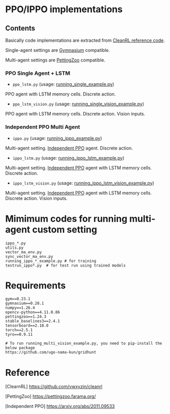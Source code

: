 # PPO/IPPO implementations

## Contents
Basically code implementations are extracted from [CleanRL reference code](https://github.com/vwxyzjn/cleanrl/blob/master/cleanrl/ppo_atari.py).

Single-agent settings are [Gymnasium](https://gymnasium.farama.org/) compatible.

Multi-agent settings are [PettingZoo](https://pettingzoo.farama.org/) compatible.

### PPO Single Agent + LSTM

- `ppo_lstm.py` (usage: [running_single_example.py](running_ppo_lstm_example.py))

PPO agent with LSTM memory cells. Discrete action.

- `ppo_lstm_vision.py` (usage: [running_single_vision_example.py](running_ppo_lstm_vision_example.py))

PPO agent with LSTM memory cells. Discrete action. Vision inputs.

### Independent PPO Multi Agent

- `ippo.py` (usage: [running_ippo_example.py](running_ippo_example.py))

Multi-agent setting. 
[Independent PPO](https://arxiv.org/abs/2011.09533) agent. Discrete action.

- `ippo_lstm.py` (usage: [running_ippo_lstm_example.py](running_ippo_lstm_example.py))

Multi-agent setting.
[Independent PPO](https://arxiv.org/abs/2011.09533) agent with LSTM memory cells. Discrete action.

- `ippo_lstm_vision.py` (usage: [running_ippo_lstm_vision_example.py](running_ippo_lstm_vision_example.py))

Multi-agent setting.
[Independent PPO](https://arxiv.org/abs/2011.09533) agent with LSTM memory cells. Discrete action. Vision inputs.

# Mimimum codes for running multi-agent custom setting
```text
ippo_*.py
utils.py
vector_ma_env.py
sync_vector_ma_env.py
running_ippo_*_example.py # for training
testrun_ippo*.py  # for test run using trained models
```

# Requirements
```text
gym==0.23.1
gymnasium==0.28.1
numpy==1.26.4
opencv-python==4.11.0.86
pettingzoo==1.24.3
stable_baselines3==2.4.1
tensorboard==2.18.0
torch==2.5.1
tyro==0.9.11

# To run running_multi_vision_example.py, you need to pip-install the below package
https://github.com/ugo-nama-kun/gridhunt
```

# Reference
[ClearnRL] https://github.com/vwxyzjn/cleanrl

[PettingZoo] https://pettingzoo.farama.org/

[Independent PPO] https://arxiv.org/abs/2011.09533